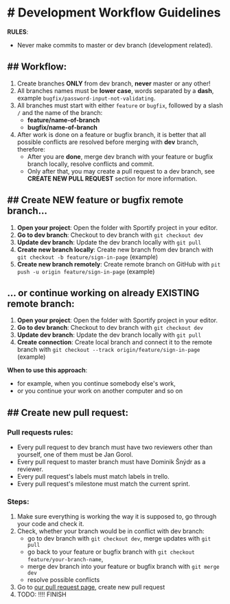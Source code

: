 # # Development Workflow Guidelines

**RULES**: 
- Never make commits to master or dev branch (development related).

## ## Workflow:
1. Create branches **ONLY** from dev branch, **never** master or any other!
1. All branches names must be **lower case**, words separated by a **dash**, example `bugfix/password-input-not-validating`.
1. All branches must start with either `feature` or `bugfix`, followed by a slash `/` and the name of the branch: 
    - **feature/name-of-branch**
    - **bugfix/name-of-branch**
4. After work is done on a feature or bugfix branch, it is better that all possible conflicts are resolved before merging with **dev** branch, therefore:
    - After you are **done**, merge dev branch with your feature or bugfix branch locally, resolve conflicts and commit.
    - Only after that, you may create a pull request to a dev branch, see **CREATE NEW PULL REQUEST** section for more information.

## ## Create NEW feature or bugfix remote branch...
1. **Open your project**: Open the folder with Sportify project in your editor.
1. **Go to dev branch**: Checkout to dev branch with `git checkout dev`
1. **Update dev branch**: Update the dev branch locally with `git pull`
1. **Create new branch locally**: Create new branch from dev branch with `git checkout -b feature/sign-in-page` (example)
1. **Create new branch remotely**: Create remote branch on GitHub with `pit push -u origin feature/sign-in-page` (example)

## ... or continue working on already EXISTING remote branch:
1. **Open your project**: Open the folder with Sportify project in your editor.
1. **Go to dev branch**: Checkout to dev branch with `git checkout dev`
1. **Update dev branch**: Update the dev branch locally with `git pull`
1. **Create connection**: Create local branch and connect it to the remote branch with `git checkout --track origin/feature/sign-in-page` (example)

**When to use this approach**:
  - for example, when you continue somebody else's work, 
  - or you continue your work on another computer and so on

## ## Create new pull request:
### Pull requests rules:  
- Every pull request to dev branch must have two reviewers other than yourself, one of them must be Jan Gorol. 
- Every pull request to master branch must have Dominik Šnýdr as a reviewer.
- Every pull request's labels must match labels in trello.
- Every pull request's milestone must match the current sprint.

### Steps:
1. Make sure everything is working the way it is supposed to, go through your code and check it.
1. Check, whether your branch would be in conflict with dev branch:
    - go to dev branch with `git checkout dev`, merge updates with `git pull`
    - go back to your feature or bugfix branch with `git checkout feature/your-branch-name`, 
    - merge dev branch into your feature or bugfix branch with `git merge dev`
    - resolve possible conflicts
1. Go to [our pull request page](https://github.com/jaroslavVeverka/Sportify_9/pulls), create new pull request
1. TODO: !!!! FINISH 